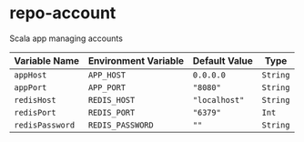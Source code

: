 # repo-account

Scala app managing accounts

| Variable Name         | Environment Variable       | Default Value                                       | Type          |
|-----------------------|----------------------------|-----------------------------------------------------|---------------|
| `appHost`             | `APP_HOST`                 | `0.0.0.0`                                           | `String`      |
| `appPort`             | `APP_PORT`                 | `"8080"`                                            | `String`      |
| `redisHost`           | `REDIS_HOST`               | `"localhost"`                                       | `String`      |
| `redisPort`           | `REDIS_PORT`               | `"6379"`                                            | `Int`         |
| `redisPassword`       | `REDIS_PASSWORD`           | `""`                                                | `String`      |
